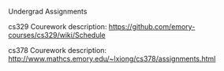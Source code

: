 Undergrad Assignments

cs329 Courework description:
https://github.com/emory-courses/cs329/wiki/Schedule

cs378 Courework description:
http://www.mathcs.emory.edu/~lxiong/cs378/assignments.html
